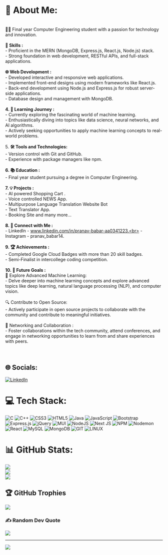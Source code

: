 # 💫 About Me:
<br> 👨‍💻  Final year Computer Engineering student with a passion for technology and innovation.<br><br>🚀<strong> Skills : </strong> <br>   - Proficient in the MERN (MongoDB, Express.js, React.js, Node.js) stack.<br>   - Strong foundation in web development, RESTful APIs, and full-stack applications.<br><br> <strong>🌐 Web Development : </strong> <br>   - Developed interactive and responsive web applications.<br>   - Implemented front-end designs using modern frameworks like React.js.<br>   - Back-end development using Node.js and Express.js for robust server-side applications.<br>   - Database design and management with MongoDB.<br><br> <strong>4. 🤖 Learning Journey : </strong> <br>   - Currently exploring the fascinating world of machine learning.<br>   - Enthusiastically diving into topics like data science, neural networks, and AI algorithms.<br>   - Actively seeking opportunities to apply machine learning concepts to real-world problems.<br><br>5. <strong> 🛠️ Tools and Technologies: </strong> <br>   - Version control with Git and GitHub.<br>   - Experience with package managers like npm.<br>   <br><strong> 6. 📚 Education : </strong> <br>   - Final year student pursuing a degree in Computer Engineering.<br><br><strong> 7. 💡 Projects :</strong><br> - AI powered Shopping Cart .<br>- Voice controlled NEWS App.<br>- Multipurpose Language Translation Website Bot<br>- Text Translator App.<br>- Booking Site and many more...<br><br><strong>8. 🔗 Connect with Me :<br></strong>   - LinkedIn - www.linkedin.com/in/pranav-babar-aa0341223.<br>   - Instagram - pranav_babar14.<br><br><strong> 9. 🏆 Achievements : </strong> <br>   - Completed Google Cloud Badges with more than 20 skill badges.<br>   - Semi-Finalist in intercollege coding competition.<br><br><strong> 10. 🌱 Future Goals : </strong> <br>    🤖 Explore Advanced Machine Learning:<br>     - Delve deeper into machine learning concepts and explore advanced topics like deep learning, natural language processing (NLP), and computer vision.<br><br>    🔍 Contribute to Open Source:<br>     - Actively participate in open source projects to collaborate with the community and contribute to meaningful initiatives.<br><br>     🤝 Networking and Collaboration :<br>   - Foster collaborations within the tech community, attend conferences, and engage in networking opportunities to learn from and share experiences with peers.<br><br><br>


## 🌐 Socials:
[![LinkedIn](https://img.shields.io/badge/LinkedIn-%230077B5.svg?logo=linkedin&logoColor=white)](https://linkedin.com/in/www.linkedin.com/in/pranav-babar-aa0341223) 

# 💻 Tech Stack:
![C](https://img.shields.io/badge/c-%2300599C.svg?style=flat&logo=c&logoColor=white) ![C++](https://img.shields.io/badge/c++-%2300599C.svg?style=flat&logo=c%2B%2B&logoColor=white) ![CSS3](https://img.shields.io/badge/css3-%231572B6.svg?style=flat&logo=css3&logoColor=white) ![HTML5](https://img.shields.io/badge/html5-%23E34F26.svg?style=flat&logo=html5&logoColor=white) ![Java](https://img.shields.io/badge/java-%23ED8B00.svg?style=flat&logo=openjdk&logoColor=white) ![JavaScript](https://img.shields.io/badge/javascript-%23323330.svg?style=flat&logo=javascript&logoColor=%23F7DF1E) ![Bootstrap](https://img.shields.io/badge/bootstrap-%238511FA.svg?style=flat&logo=bootstrap&logoColor=white) ![Express.js](https://img.shields.io/badge/express.js-%23404d59.svg?style=flat&logo=express&logoColor=%2361DAFB) ![jQuery](https://img.shields.io/badge/jquery-%230769AD.svg?style=flat&logo=jquery&logoColor=white) ![MUI](https://img.shields.io/badge/MUI-%230081CB.svg?style=flat&logo=mui&logoColor=white) ![NodeJS](https://img.shields.io/badge/node.js-6DA55F?style=flat&logo=node.js&logoColor=white) ![Next JS](https://img.shields.io/badge/Next-black?style=flat&logo=next.js&logoColor=white) ![NPM](https://img.shields.io/badge/NPM-%23CB3837.svg?style=flat&logo=npm&logoColor=white) ![Nodemon](https://img.shields.io/badge/NODEMON-%23323330.svg?style=flat&logo=nodemon&logoColor=%BBDEAD) ![React](https://img.shields.io/badge/react-%2320232a.svg?style=flat&logo=react&logoColor=%2361DAFB) ![MySQL](https://img.shields.io/badge/mysql-%2300000f.svg?style=flat&logo=mysql&logoColor=white) ![MongoDB](https://img.shields.io/badge/MongoDB-%234ea94b.svg?style=flat&logo=mongodb&logoColor=white) ![GIT](https://img.shields.io/badge/Git-fc6d26?style=flat&logo=git&logoColor=white) ![LINUX](https://img.shields.io/badge/Linux-FCC624?style=flat&logo=linux&logoColor=black)
# 📊 GitHub Stats:
![](https://github-readme-stats.vercel.app/api?username=Pranav2320&theme=nightowl&hide_border=false&include_all_commits=false&count_private=false)<br/>
![](https://github-readme-streak-stats.herokuapp.com/?user=Pranav2320&theme=nightowl&hide_border=false)<br/>
![](https://github-readme-stats.vercel.app/api/top-langs/?username=Pranav2320&theme=nightowl&hide_border=false&include_all_commits=false&count_private=false&layout=compact)

## 🏆 GitHub Trophies
![](https://github-profile-trophy.vercel.app/?username=Pranav2320&theme=radical&no-frame=false&no-bg=true&margin-w=4)

### ✍️ Random Dev Quote
![](https://quotes-github-readme.vercel.app/api?type=horizontal&theme=radical)

---
[![](https://visitcount.itsvg.in/api?id=Pranav2320&icon=1&color=1)](https://visitcount.itsvg.in)

<!-- Proudly created with GPRM ( https://gprm.itsvg.in ) -->

